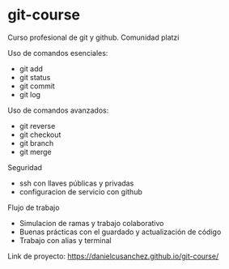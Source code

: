# git-course
Curso profesional de git y github. Comunidad platzi

Uso de comandos esenciales: 
- git add
- git status
- git commit
- git log

Uso de comandos avanzados:
- git reverse
- git checkout
- git branch
- git merge 

Seguridad

- ssh con llaves públicas y privadas
- configuracion de servicio con github

Flujo de trabajo

- Simulacion de ramas y trabajo colaborativo
- Buenas prácticas con el guardado y actualización de código
- Trabajo con alias y terminal


Link de proyecto: https://danielcusanchez.github.io/git-course/
